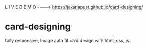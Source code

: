 L I V E D E M O ----> https://jakariapust.github.io/card-designing/
# card-designing
fully responsive, Image auto fit card design with html, css, js.
